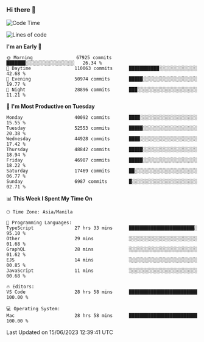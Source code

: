 ### Hi there 👋

<!--START_SECTION:waka-->
![Code Time](http://img.shields.io/badge/Code%20Time-4%2C077%20hrs%2029%20mins-blue)

![Lines of code](https://img.shields.io/badge/From%20Hello%20World%20I%27ve%20Written-102.9%20million%20lines%20of%20code-blue)

**I'm an Early 🐤** 

```text
🌞 Morning                67925 commits       ███████░░░░░░░░░░░░░░░░░░   26.34 % 
🌆 Daytime                110063 commits      ███████████░░░░░░░░░░░░░░   42.68 % 
🌃 Evening                50974 commits       █████░░░░░░░░░░░░░░░░░░░░   19.77 % 
🌙 Night                  28896 commits       ███░░░░░░░░░░░░░░░░░░░░░░   11.21 % 
```
📅 **I'm Most Productive on Tuesday** 

```text
Monday                   40092 commits       ████░░░░░░░░░░░░░░░░░░░░░   15.55 % 
Tuesday                  52553 commits       █████░░░░░░░░░░░░░░░░░░░░   20.38 % 
Wednesday                44928 commits       ████░░░░░░░░░░░░░░░░░░░░░   17.42 % 
Thursday                 48842 commits       █████░░░░░░░░░░░░░░░░░░░░   18.94 % 
Friday                   46987 commits       █████░░░░░░░░░░░░░░░░░░░░   18.22 % 
Saturday                 17469 commits       ██░░░░░░░░░░░░░░░░░░░░░░░   06.77 % 
Sunday                   6987 commits        █░░░░░░░░░░░░░░░░░░░░░░░░   02.71 % 
```


📊 **This Week I Spent My Time On** 

```text
🕑︎ Time Zone: Asia/Manila

💬 Programming Languages: 
TypeScript               27 hrs 33 mins      ████████████████████████░   95.10 % 
Other                    29 mins             ░░░░░░░░░░░░░░░░░░░░░░░░░   01.68 % 
GraphQL                  28 mins             ░░░░░░░░░░░░░░░░░░░░░░░░░   01.62 % 
EJS                      14 mins             ░░░░░░░░░░░░░░░░░░░░░░░░░   00.85 % 
JavaScript               11 mins             ░░░░░░░░░░░░░░░░░░░░░░░░░   00.68 % 

🔥 Editors: 
VS Code                  28 hrs 58 mins      █████████████████████████   100.00 % 

💻 Operating System: 
Mac                      28 hrs 58 mins      █████████████████████████   100.00 % 
```


 Last Updated on 15/06/2023 12:39:41 UTC
<!--END_SECTION:waka-->


<!--
**rad182/rad182** is a ✨ _special_ ✨ repository because its `README.md` (this file) appears on your GitHub profile.

Here are some ideas to get you started:

- 🔭 I’m currently working on ...
- 🌱 I’m currently learning ...
- 👯 I’m looking to collaborate on ...
- 🤔 I’m looking for help with ...
- 💬 Ask me about ...
- 📫 How to reach me: ...
- 😄 Pronouns: ...
- ⚡ Fun fact: ...
-->
